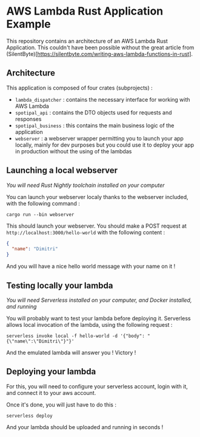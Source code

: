 # AWS Lambda Rust Application Example

This repository contains an architecture of an AWS Lambda Rust Application. 
This couldn't have been possible without the great article from (SilentByte)[https://silentbyte.com/writing-aws-lambda-functions-in-rust].

## Architecture

This application is composed of four crates (subprojects) :

- `lambda_dispatcher` : contains the necessary interface for working with AWS Lambda
- `spotipal_api` : contains the DTO objects used for requests and responses
- `spotipal_business` : this contains the main business logic of the application
- `webserver` : a webserver wrapper permitting you to launch your app locally, mainly for dev purposes but you could use it to deploy your app in production without the using of the lambdas

## Launching a local webserver

*You will need Rust Nightly toolchain installed on your computer*

You can launch your webserver localy thanks to the webserver included, with the following command :

```shell script
cargo run --bin webserver
```

This should launch your webserver. You should make a POST request at `http://localhost:3000/hello-world` with the following content :

```json
{
  "name": "Dimitri"
}
```

And you will have a nice hello world message with your name on it !

## Testing locally your lambda

*You will need Serverless installed on your computer, and Docker installed, and running*

You will probably want to test your lambda before deploying it. Serverless allows local invocation of the lambda, using the following request :

```shell script
serverless invoke local -f hello-world -d '{"body": "{\"name\":\"Dimitri\"}"}'
```

And the emulated lambda will answer you ! Victory ! 

## Deploying your lambda

For this, you will need to configure your serverless account, login with it, and connect it to your aws account.

Once it's done, you will just have to do this :

```shell script
serverless deploy
```

And your lambda should be uploaded and running in seconds !